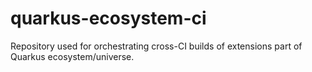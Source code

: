 # quarkus-ecosystem-ci
Repository used for orchestrating cross-CI builds of extensions part of Quarkus ecosystem/universe. 
